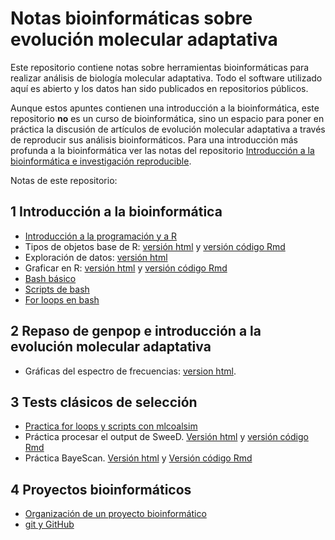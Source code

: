 # Notas bioinformáticas sobre evolución molecular adaptativa

Este repositorio contiene notas sobre herramientas bioinformáticas para realizar análisis de biología molecular adaptativa. Todo el software utilizado aquí es abierto y los datos han sido publicados en repositorios públicos. 

Aunque estos apuntes contienen una introducción a la bioinformática, este repositorio **no** es un curso de bioinformática, sino un espacio para poner en práctica la discusión de artículos de evolución molecular adaptativa a través de reproducir sus análisis bioinformáticos. Para una introducción más profunda a la bioinformática ver las notas del repositorio [Introducción a la bioinformática e investigación reproducible](github.com/AliciaMstt/BioinfinvRepro).

Notas de este repositorio:

## 1 Introducción a la bioinformática


* [Introducción a la programación y a R](Unidad1_Intro/Unidad1_Intro_programacion.md)
* Tipos de objetos base de R: [versión html](Unidad1_Intro/Tipos_objetos_baseR) y [versión código Rmd](Unidad1_Intro/Tipos_objetos_baseR.Rmd)
* Exploración de datos: [versión html](Unidad1_Intro/ejercicio_explorando_datos.html)
* Graficar en R: [versión html](Unidad1_Intro/Graficar-en-R.html) y  [versión código Rmd](Unidad1_Intro/Graficar_en_R.Rmd)
* [Bash básico](Unidad1_Intro/Bash_basico)
* [Scripts de bash](Unidad1_Intro/Bash_scripts.md)
* [For loops en bash](Unidad1_Intro/For_loops_bash.md) 


## 2 Repaso de genpop e introducción a la evolución molecular adaptativa 

* Gráficas del espectro de frecuencias: [version html](Unidad2_Intro_popgen/plot_SFS.html).

## 3 Tests clásicos de selección

* [Practica for loops y scripts con mlcoalsim](Unidad3_Test_selec_classic/Scripts_y_loops_mlcoalsim.md)
* Práctica procesar el output de SweeD. [Versión html](Unidad3_Test_selec_classic/SweeD_pvalues.html) y [versión código Rmd](Unidad3_Test_selec_classic/SweeD_pvalues.Rmd)
* Práctica BayeScan. [Versión html](Unidad3_Test_selec_classic/Bayescan/bin/BayeScan_explore_results.html) y [Versión código Rmd](Unidad3_Test_selec_classic/Bayescan/bin/BayeScan_explore_results.Rmd)


## 4 Proyectos bioinformáticos

* [Organización de un proyecto bioinformático](Unidad4_ProyectoBioinfo/Organizacion_proyecto.md)
* [git y GitHub](Unidad4_ProyectoBioinfo/Git_github.md)
